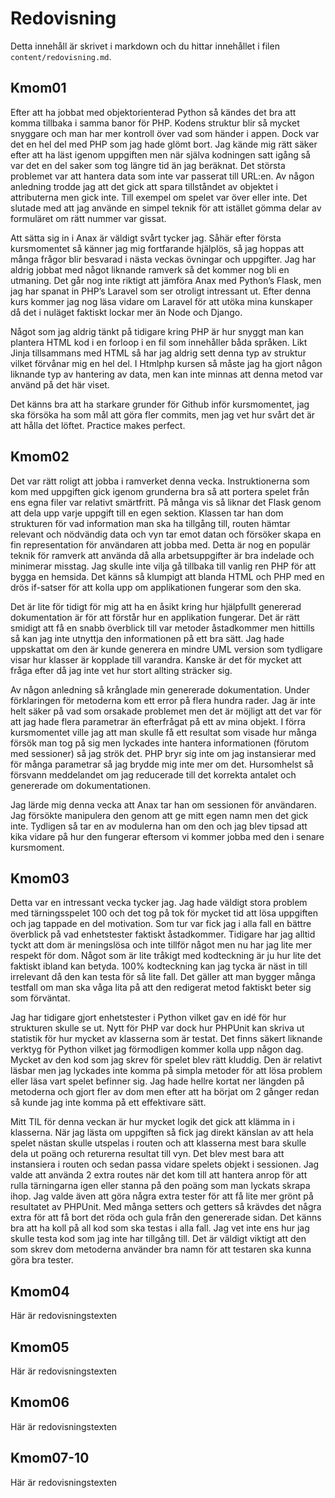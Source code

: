 ---
---
Redovisning
=========================

Detta innehåll är skrivet i markdown och du hittar innehållet i filen `content/redovisning.md`.



Kmom01
-------------------------

Efter att ha jobbat med objektorienterad Python så kändes det bra att komma tillbaka i samma banor för PHP. Kodens struktur blir så mycket snyggare och man har mer kontroll över vad som händer i appen. Dock var det en hel del med PHP som jag hade glömt bort. Jag kände mig rätt säker efter att ha läst igenom uppgiften men när själva kodningen satt igång så var det en del saker som tog längre tid än jag beräknat. Det största problemet var att hantera data som inte var passerat till URL:en. Av någon anledning trodde jag att det gick att spara tillståndet av objektet i attributerna men gick inte. Till exempel om spelet var över eller inte. Det slutade med att jag använde en simpel teknik för att istället gömma delar av formuläret om rätt nummer var gissat. 

Att sätta sig in i Anax är väldigt svårt tycker jag. Såhär efter första kursmomentet så känner jag mig fortfarande hjälplös, så jag hoppas att många frågor blir besvarad i nästa veckas övningar och uppgifter. Jag har aldrig jobbat med något liknande ramverk så det kommer nog bli en utmaning. Det går nog inte riktigt att jämföra Anax med Python’s Flask, men jag har spanat in PHP’s Laravel som ser otroligt intressant ut. Efter denna kurs kommer jag nog läsa vidare om Laravel för att utöka mina kunskaper då det i nuläget faktiskt lockar mer än Node och Django. 

Något som jag aldrig tänkt på tidigare kring PHP är hur snyggt man kan plantera HTML kod i en forloop i en fil som innehåller båda språken. Likt Jinja tillsammans med HTML så har jag aldrig sett denna typ av struktur vilket förvånar mig en hel del. I Htmlphp kursen så måste jag ha gjort någon liknande typ av hantering av data, men kan inte minnas att denna metod var använd på det här viset.  

Det känns bra att ha starkare grunder för Github inför kursmomentet, jag ska försöka ha som mål att göra fler commits, men jag vet hur svårt det är att hålla det löftet. Practice makes perfect. 



Kmom02
-------------------------

Det var rätt roligt att jobba i ramverket denna vecka. Instruktionerna som kom med uppgiften gick igenom grunderna bra så att portera spelet från ens egna filer var relativt smärtfritt. På många vis så liknar det Flask genom att dela upp varje uppgift till en egen sektion. Klassen tar han dom strukturen för vad information man ska ha tillgång till, routen hämtar relevant och nödvändig data och vyn tar emot datan och försöker skapa en fin representation för användaren att jobba med. Detta är nog en populär teknik för ramverk att använda då alla arbetsuppgifter är bra indelade och minimerar misstag. Jag skulle inte vilja gå tillbaka till vanlig ren PHP för att bygga en hemsida. Det känns så klumpigt att blanda HTML och PHP med en drös if-satser för att kolla upp om applikationen fungerar som den ska.

Det är lite för tidigt för mig att ha en åsikt kring hur hjälpfullt genererad dokumentation är för att förstår hur en applikation fungerar. Det är rätt smidigt att få en snabb överblick till var metoder åstadkommer men hittills så kan jag inte utnyttja den informationen på ett bra sätt. Jag hade uppskattat om den är kunde generera en mindre UML version som tydligare visar hur klasser är kopplade till varandra. Kanske är det för mycket att fråga efter då jag inte vet hur stort allting sträcker sig.

Av någon anledning så krånglade min genererade dokumentation. Under förklaringen för metoderna kom ett error på flera hundra rader. Jag är inte helt säker på vad som orsakade problemet men det är möjligt att det var för att jag hade flera parametrar än efterfrågat på ett av mina objekt. I förra kursmomentet ville jag att man skulle få ett resultat som visade hur många försök man tog på sig men lyckades inte hantera informationen (förutom med sessioner) så jag strök det. PHP bryr sig inte om jag instansierar med för många parametrar så jag brydde mig inte mer om det. Hursomhelst så försvann meddelandet om jag reducerade till det korrekta antalet och genererade om dokumentationen. 

Jag lärde mig denna vecka att Anax tar han om sessionen för användaren. Jag försökte manipulera den genom att ge mitt egen namn men det gick inte. Tydligen så tar en av modulerna han om den och jag blev tipsad att kika vidare på hur den fungerar eftersom vi kommer jobba med den i senare kursmoment. 




Kmom03
-------------------------

Detta var en intressant vecka tycker jag. Jag hade väldigt stora problem med tärningsspelet 100 och det tog på tok för mycket tid att lösa uppgiften och jag tappade en del motivation. Som tur var fick jag i alla fall en bättre överblick på vad enhetstester faktiskt åstadkommer. Tidigare har jag alltid tyckt att dom är meningslösa och inte tillför något men nu har jag lite mer respekt för dom. Något som är lite tråkigt med kodteckning är ju hur lite det faktiskt ibland kan betyda. 100% kodteckning kan jag tycka är näst in till irrelevant då den kan testa för så lite fall. Det gäller att man bygger många testfall om man ska våga lita på att den redigerat metod faktiskt beter sig som förväntat. 
 
Jag har tidigare gjort enhetstester i Python vilket gav en idé för hur strukturen skulle se ut. Nytt för PHP var dock hur PHPUnit kan skriva ut statistik för hur mycket av klasserna som är testat. Det finns säkert liknande verktyg för Python vilket jag förmodligen kommer kolla upp någon dag. Mycket av den kod som jag skrev för spelet blev rätt kluddig. Den är relativt läsbar men jag lyckades inte komma på simpla metoder för att lösa problem eller läsa vart spelet befinner sig. Jag hade hellre kortat ner längden på metoderna och gjort fler av dom men efter att ha börjat om 2 gånger redan så kunde jag inte komma på ett effektivare sätt. 

Mitt TIL för denna veckan är hur mycket logik det gick att klämma in i klasserna. När jag lästa om uppgiften så fick jag direkt känslan av att hela spelet nästan skulle utspelas i routen och att klasserna mest bara skulle dela ut poäng och returerna resultat till vyn. Det blev mest bara att instansiera i routen och sedan passa vidare spelets objekt i sessionen. Jag valde att använda 2 extra routes när det kom till att hantera anrop för att rulla tärningarna igen eller stanna på den poäng som man lyckats skrapa ihop. Jag valde även att göra några extra tester för att få lite mer grönt på resultatet av PHPUnit. Med många setters och getters så krävdes det några extra för att få bort det röda och gula från den genererade sidan. Det känns bra att ha koll på all kod som ska testas i alla fall. Jag vet inte ens hur jag skulle testa kod som jag inte har tillgång till. Det är väldigt viktigt att den som skrev dom metoderna använder bra namn för att testaren ska kunna göra bra tester. 



Kmom04
-------------------------

Här är redovisningstexten



Kmom05
-------------------------

Här är redovisningstexten



Kmom06
-------------------------

Här är redovisningstexten



Kmom07-10
-------------------------

Här är redovisningstexten
